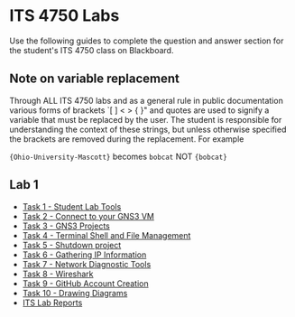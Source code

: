 # ITS 4750 Labs

Use the following guides to complete the question and answer section for the student's ITS 4750 class on Blackboard.

## Note on variable replacement
Through ALL ITS 4750 labs and as a general rule in public documentation various forms of brackets `[ ] < > { }" and quotes are used to signify a variable that must be replaced by the user.  The student is responsible for understanding the context of these strings, but unless otherwise specified the brackets are removed during the replacement.  For example

`{Ohio-University-Mascott}` becomes `bobcat` NOT `{bobcat}`  

## Lab 1

- [Task 1 - Student Lab Tools](../tasks/Task-Student-Lab-Tools.md)
- [Task 2 - Connect to your GNS3 VM](../tasks/Task-Connect-to-GNS3-VM.md)
- [Task 3 - GNS3 Projects](../tasks/Task-GNS3-Projects.md)
- [Task 4 - Terminal Shell and File Management](../tasks/Task-Terminal-Shell-and-File-Management.md)
- [Task 5 - Shutdown project](../tasks/Task-Shutdown-GNS3.md)
- [Task 6 - Gathering IP Information](../tasks/Task-Gathering-IP-Information.md)
- [Task 7 - Network Diagnostic Tools](../tasks/Task-Advanced-Network-Diagnostic-Commands.md)
- [Task 8 - Wireshark](../tasks/Task-Wireshark.md)
- [Task 9 - GitHub Account Creation](../tasks/Task-GitHub-Account-Creation.md)
- [Task 10 - Drawing Diagrams](../tasks/Task-Drawing-Diagrams.md)
- [ITS Lab Reports](../tasks/ITL-Lab-Report.md)
